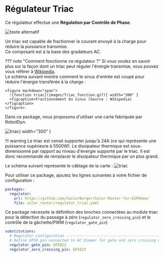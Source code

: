 # Régulateur Triac

Ce régulateur effectue une **Régulation par Contrôle de Phase**.

![texte alternatif](images/Regulation_phase_control.png)

Un triac est capable de fractionner le courant envoyé à la charge pour réduire la puissance transmise.  
Ce composant est à la base des gradateurs AC.

??? note "Comment fonctionne ce régulateur ?"
    Si vous voulez en savoir plus sur la façon dont un triac peut réguler l'énergie transmise, vous pouvez vous référer à [Wikipedia](https://en.wikipedia.org/wiki/TRIAC#Application).  
    Le schéma suivant montre comment le sinus d'entrée est coupé pour réduire l'énergie transférée à la charge :

    <figure markdown="span">
      ![fonction triac](images/Triac_function.gif){ width="300" } 
      <figcaption>Fractionnement du sinus (Source : Wikipedia)</figcaption>
    </figure>
    

Dans ce package, nous proposons d'utiliser une carte fabriquée par RobotDyn.

![triac](images/RobotDynTriac24A.png){ width="300" }

!!! warning
    Le triac est censé supporter jusqu'à 24A (ce qui représente une puissance supérieure à 5500W). Le dissipateur thermique est sous-dimensionné par rapport au niveau d'énergie supporté par le triac. Il est donc recommandé de remplacer le dissipateur thermique par un plus grand.

Le schéma suivant représente le câblage de la carte :
![triac](images/RobotDynTriac24A.drawio.png)

Pour utiliser ce package, ajoutez les lignes suivantes à votre fichier de configuration :

```yaml linenums="1"
packages:
  regulator:
    url: https://github.com/XavierBerger/Solar-Router-for-ESPHome/
    file: solar_router/regulator_triac.yaml
```

Ce package nécessite la définition des broches connectées au module triac pour la détection du passage à zéro (`regulator_zero_crossing_pin`) et le contrôle de la gâchette/PWM (`regulator_gate_pin`)

```yaml linenums="1"
substitutions:
  # Regulator configuration ------------------------------------------------------
  # Define GPIO pin connected to AC Dimmer for gate and zero crossing detection.
  regulator_gate_pin: GPIO22
  regulator_zero_crossing_pin: GPIO23
```
